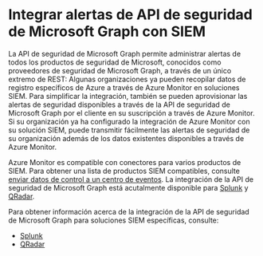 # <a name="integrate-microsoft-graph-security-api-alerts-with-a-siem"></a>Integrar alertas de API de seguridad de Microsoft Graph con SIEM

La API de seguridad de Microsoft Graph permite administrar alertas de todos los productos de seguridad de Microsoft, conocidos como proveedores de seguridad de Microsoft Graph, a través de un único extremo de REST: Algunas organizaciones ya pueden recopilar datos de registro específicos de Azure a través de Azure Monitor en soluciones SIEM. Para simplificar la integración, también se pueden aprovisionar las alertas de seguridad disponibles a través de la API de seguridad de Microsoft Graph por el cliente en su suscripción a través de Azure Monitor. Si su organización ya ha configurado la integración de Azure Monitor con su solución SIEM, puede transmitir fácilmente las alertas de seguridad de su organización además de los datos existentes disponibles a través de Azure Monitor.

Azure Monitor es compatible con conectores para varios productos de SIEM. Para obtener una lista de productos SIEM compatibles, consulte [enviar datos de control a un centro de eventos](https://docs.microsoft.com/en-us/azure/monitoring-and-diagnostics/monitor-stream-monitoring-data-event-hubs#what-can-i-do-with-the-monitoring-data-being-sent-to-my-event-hub). La integración de la API de seguridad de Microsoft Graph está acutalmente disponible para [Splunk](https://splunkbase.splunk.com/) y [QRadar](https://www.ibm.com/us-en/marketplace/ibm-qradar-siem).

Para obtener información acerca de la integración de la API de seguridad de Microsoft Graph para soluciones SIEM específicas, consulte:

- [Splunk](security-splunk-siemintegration.md)
- [QRadar](security-qradar-siemintegration.md)

